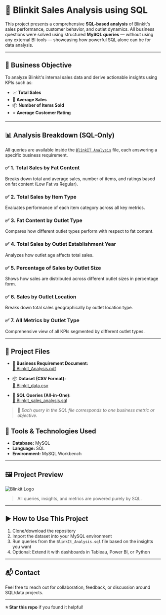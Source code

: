 # 🛒 Blinkit Sales Analysis using SQL

This project presents a comprehensive **SQL-based analysis** of Blinkit's sales performance, customer behavior, and outlet dynamics. All business questions were solved using structured **MySQL queries** — without using any external BI tools — showcasing how powerful SQL alone can be for data analysis.

---

## 📄 Business Objective

To analyze Blinkit's internal sales data and derive actionable insights using KPIs such as:

- 📈 **Total Sales**
- 🧾 **Average Sales**
- 📦 **Number of Items Sold**
- ⭐ **Average Customer Rating**

---

## 📊 Analysis Breakdown (SQL-Only)

All queries are available inside the [`BlinkIT Analysis`](https://github.com/Tushark6038/BlinkIT_Sales_Analysis/blob/ababdffcc0d345a3fce6f2d0ecdf86cd031cf4f0/BlinkIt_Analysis.sql) file, each answering a specific business requirement.

### ✅ 1. Total Sales by Fat Content
Breaks down total and average sales, number of items, and ratings based on fat content (Low Fat vs Regular).

### ✅ 2. Total Sales by Item Type
Evaluates performance of each item category across all key metrics.

### ✅ 3. Fat Content by Outlet Type
Compares how different outlet types perform with respect to fat content.

### ✅ 4. Total Sales by Outlet Establishment Year
Analyzes how outlet age affects total sales.

### ✅ 5. Percentage of Sales by Outlet Size
Shows how sales are distributed across different outlet sizes in percentage form.

### ✅ 6. Sales by Outlet Location
Breaks down total sales geographically by outlet location type.

### ✅ 7. All Metrics by Outlet Type
Comprehensive view of all KPIs segmented by different outlet types.

---

## 📁 Project Files

- 📘 **Business Requirement Document:**  
  [🔗 Blinkit_Analysis.pdf](https://github.com/Tushark6038/BlinkIT_Sales_Analysis/blob/ababdffcc0d345a3fce6f2d0ecdf86cd031cf4f0/Blinkit%20Analysis.pdf)

- 📦 **Dataset (CSV Format):**  
  [🔗 Blinkit_data.csv](https://github.com/Tushark6038/BlinkIT_Sales_Analysis/blob/ababdffcc0d345a3fce6f2d0ecdf86cd031cf4f0/BlinkIT_data.csv)

- 💾 **SQL Queries (All-in-One):**  
  [🔗 Blinkit_sales_analysis.sql](https://github.com/Tushark6038/BlinkIT_Sales_Analysis/blob/ababdffcc0d345a3fce6f2d0ecdf86cd031cf4f0/BlinkIt_Analysis.sql)

> 📌 *Each query in the SQL file corresponds to one business metric or objective.*


## 🧠 Tools & Technologies Used

- **Database:** MySQL
- **Language:** SQL
- **Environment:** MySQL Workbench 

---

## 🖼️ Project Preview

![Blinkit Logo](https://inc42.com/cdn-cgi/image/quality=75/https://asset.inc42.com/2023/04/Blinkit-Enters-Hyperlocal-ftr.png)

> All queries, insights, and metrics are powered purely by SQL.

---

## ▶️ How to Use This Project

1. Clone/download the repository
2. Import the dataset into your MySQL environment
3. Run queries from the `BlinkIt_Analysis.sql` file based on the insights you want
4. Optional: Extend it with dashboards in Tableau, Power BI, or Python

---

## 📬 Contact

Feel free to reach out for collaboration, feedback, or discussion around SQL/data projects.

---

**⭐ Star this repo** if you found it helpful!
